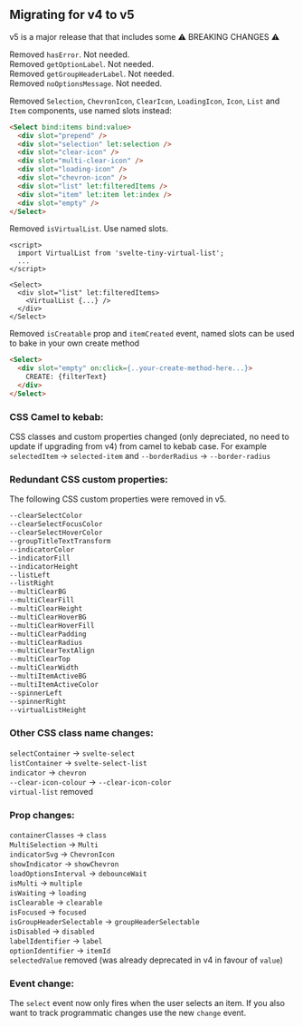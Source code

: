 ## Migrating for v4 to v5

v5 is a major release that that includes some ⚠️ BREAKING CHANGES ⚠️ 

Removed `hasError`. Not needed.<br/>
Removed `getOptionLabel`. Not needed.<br/>
Removed `getGroupHeaderLabel`. Not needed.<br/>
Removed `noOptionsMessage`. Not needed.

Removed `Selection`, `ChevronIcon`, `ClearIcon`, `LoadingIcon`, `Icon`, `List` and `Item` components, use named slots instead:

```html
<Select bind:items bind:value>
  <div slot="prepend" />
  <div slot="selection" let:selection />
  <div slot="clear-icon" />  
  <div slot="multi-clear-icon" />
  <div slot="loading-icon" />  
  <div slot="chevron-icon" />  
  <div slot="list" let:filteredItems />  
  <div slot="item" let:item let:index />  
  <div slot="empty" />  
</Select>
```

Removed `isVirtualList`. Use named slots.

```svelte
<script>
  import VirtualList from 'svelte-tiny-virtual-list';
  ...
</script>

<Select>
  <div slot="list" let:filteredItems>  
    <VirtualList {...} />
  </div>
</Select>
```

Removed `isCreatable` prop and `itemCreated` event, named slots can be used to bake in your own create method

```html
<Select>
  <div slot="empty" on:click={..your-create-method-here...}>
    CREATE: {filterText}
  </div>
</Select>
```

### CSS Camel to kebab:

CSS classes and custom properties changed (only depreciated, no need to update if upgrading from v4) from camel to kebab case. For example `selectedItem` → `selected-item` and `--borderRadius` → `--border-radius`

### Redundant CSS custom properties:

The following CSS custom properties were removed in v5.

```css
--clearSelectColor
--clearSelectFocusColor
--clearSelectHoverColor
--groupTitleTextTransform
--indicatorColor
--indicatorFill
--indicatorHeight
--listLeft
--listRight
--multiClearBG
--multiClearFill
--multiClearHeight
--multiClearHoverBG
--multiClearHoverFill
--multiClearPadding
--multiClearRadius
--multiClearTextAlign
--multiClearTop
--multiClearWidth
--multiItemActiveBG
--multiItemActiveColor
--spinnerLeft
--spinnerRight
--virtualListHeight
```


### Other CSS class name changes:
`selectContainer` → `svelte-select`<br/>
`listContainer` → `svelte-select-list`<br/>
`indicator` → `chevron`<br/>
`--clear-icon-colour` → `--clear-icon-color`<br/>
`virtual-list` removed


### Prop changes:
`containerClasses` → `class`<br/>
`MultiSelection` → `Multi`<br/>
`indicatorSvg` → `ChevronIcon`<br/>
`showIndicator` → `showChevron`<br/>
`loadOptionsInterval` → `debounceWait`<br/>
`isMulti` → `multiple`<br/>
`isWaiting` → `loading`<br/>
`isClearable` → `clearable`<br/>
`isFocused` → `focused`<br/>
`isGroupHeaderSelectable` → `groupHeaderSelectable`<br/>
`isDisabled` → `disabled`<br/>
`labelIdentifier` -> `label`<br/>
`optionIdentifier` -> `itemId`<br/>
`selectedValue` removed (was already deprecated in v4 in favour of `value`)<br/>

### Event change:
The `select` event now only fires when the user selects an item. If you also want to track programmatic changes use the new `change` event.